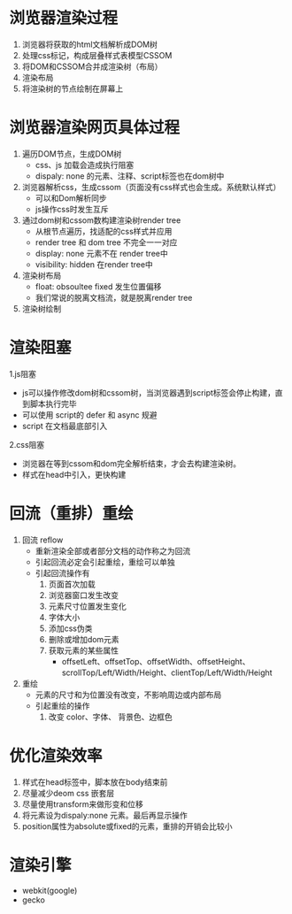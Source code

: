 # 浏览器渲染过程
1. 浏览器将获取的html文档解析成DOM树
2. 处理css标记，构成层叠样式表模型CSSOM
3. 将DOM和CSSOM合并成渲染树（布局）
4. 渲染布局
5. 将渲染树的节点绘制在屏幕上

# 浏览器渲染网页具体过程
1. 遍历DOM节点，生成DOM树
	- css、js 加载会造成执行阻塞
	- dispaly: none 的元素、注释、script标签也在dom树中
2. 浏览器解析css，生成cssom（页面没有css样式也会生成。系统默认样式）
	- 可以和Dom解析同步
	- js操作css时发生互斥
3. 通过dom树和cssom数构建渲染树render tree
	- 从根节点遍历，找适配的css样式并应用
	- render tree 和 dom tree 不完全一一对应
	- display: none 元素不在 render tree中
	- visibility: hidden 在render tree中
4. 渲染树布局
	- float: obsoultee fixed 发生位置偏移
	- 我们常说的脱离文档流，就是脱离render tree
5. 渲染树绘制

# 渲染阻塞
1.js阻塞
  - js可以操作修改dom树和cssom树，当浏览器遇到script标签会停止构建，直到脚本执行完毕
  - 可以使用 script的 defer 和 async 规避
  - script 在文档最底部引入
 
2.css阻塞
  - 浏览器在等到cssom和dom完全解析结束，才会去构建渲染树。
  - 样式在head中引入，更快构建

# 回流（重排）重绘
1. 回流 reflow
	- 重新渲染全部或者部分文档的动作称之为回流
	- 引起回流必定会引起重绘，重绘可以单独
	- 引起回流操作有
		1. 页面首次加载
		2. 浏览器窗口发生改变
		3. 元素尺寸位置发生变化
		4. 字体大小
		5. 添加css伪类
		6. 删除或增加dom元素
		7. 获取元素的某些属性
			- offsetLeft、offsetTop、offsetWidth、offsetHeight、 scrollTop/Left/Width/Height、clientTop/Left/Width/Height
2. 重绘
	- 元素的尺寸和为位置没有改变，不影响周边或内部布局
	- 引起重绘的操作
		1. 改变 color、字体、 背景色、边框色

# 优化渲染效率
1. 样式在head标签中，脚本放在body结束前
2. 尽量减少deom css 嵌套层
3. 尽量使用transform来做形变和位移
4. 将元素设为dispaly:none 元素。最后再显示操作
5. position属性为absolute或fixed的元素，重排的开销会比较小

# 渲染引擎
 - webkit(google)
 - gecko